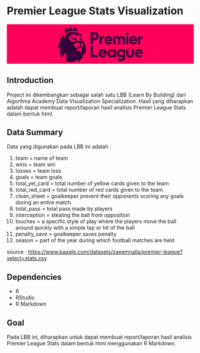 # Premier League Stats Visualization
<img src="https://github.com/takdirzd/Premier_League_Stats_Viz/blob/main/dataset-cover.jpg">

## Introduction
Project ini dikembangkan sebagai salah satu LBB (Learn By Building) dari Algoritma Academy Data Visualization Specialization. Hasil yang diharapkan adalah dapat membuat report/laporan hasil analisis Premier League Stats dalam bentuk html.

## Data Summary
Data yang digunakan pada LBB ini adalah :
1. team = name of team
2. wins = team win
3. losses = team loss
4. goals = team goals
5. total_yel_card = total number of yellow cards given to the team
6. total_red_card = total number of red cards given to the team
7. clean_sheet = goalkeeper prevent their opponents scoring any goals during an entire match
8. total_pass = total pass made by players
9. interception = stealing the ball from opposition
10. touches = a specific style of play where the players move the ball around quickly with a simple tap or hit of the ball
11. penalty_save = goalkeeper saves penalty
12. season =  part of the year during which football matches are held

source : https://www.kaggle.com/datasets/zaeemnalla/premier-league?select=stats.csv

## Dependencies
- R
- RStudio
- R Markdown

## Goal
Pada LBB ini, diharapkan untuk dapat membuat report/laporan hasil analisis Premier League Stats dalam bentuk html menggunakan R Markdown.
